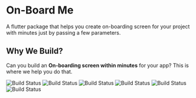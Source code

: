 # On-Board Me
A flutter package that helps you create on-boarding screen for your project with minutes just by passing a few parameters.

## Why We Build?
Can you build an **On-boarding screen within minutes** for your app? This is where we help you do that.


![Build Status](https://img.shields.io/badge/Build-Passing-blue) ![Build Status](https://img.shields.io/badge/Release-V1.0-green)  ![Build Status](https://img.shields.io/badge/license-MIT-red)  ![Build Status](https://img.shields.io/badge/Support-Open-Yellow)  ![Build Status](https://img.shields.io/badge/Platform-Flutter-DarkBlue)  ![Build Status](https://img.shields.io/badge/Language-Dart-DarkGreen)
